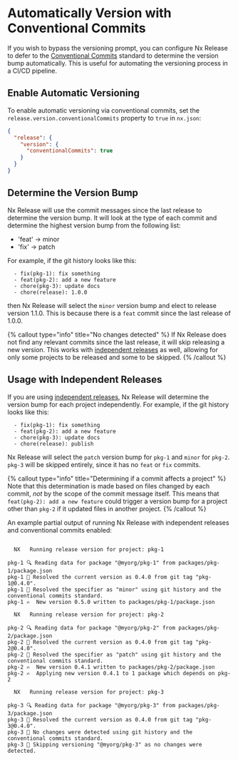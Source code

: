# Automatically Version with Conventional Commits

If you wish to bypass the versioning prompt, you can configure Nx Release to defer to the [Conventional Commits](https://www.conventionalcommits.org/en/v1.0.0/) standard to determine the version bump automatically. This is useful for automating the versioning process in a CI/CD pipeline.

## Enable Automatic Versioning

To enable automatic versioning via conventional commits, set the `release.version.conventionalCommits` property to `true` in `nx.json`:

```json nx.json
{
  "release": {
    "version": {
      "conventionalCommits": true
    }
  }
}
```

## Determine the Version Bump

Nx Release will use the commit messages since the last release to determine the version bump. It will look at the type of each commit and determine the highest version bump from the following list:

- 'feat' -> minor
- 'fix' -> patch

For example, if the git history looks like this:

```
  - fix(pkg-1): fix something
  - feat(pkg-2): add a new feature
  - chore(pkg-3): update docs
  - chore(release): 1.0.0
```

then Nx Release will select the `minor` version bump and elect to release version 1.1.0. This is because there is a `feat` commit since the last release of 1.0.0.

{% callout type="info" title="No changes detected" %}
If Nx Release does not find any relevant commits since the last release, it will skip releasing a new version. This works with [independent releases](/recipes/nx-release/release-projects-independently) as well, allowing for only some projects to be released and some to be skipped.
{% /callout %}

## Usage with Independent Releases

If you are using [independent releases](/recipes/nx-release/release-projects-independently), Nx Release will determine the version bump for each project independently. For example, if the git history looks like this:

```
  - fix(pkg-1): fix something
  - feat(pkg-2): add a new feature
  - chore(pkg-3): update docs
  - chore(release): publish
```

Nx Release will select the `patch` version bump for `pkg-1` and `minor` for `pkg-2`. `pkg-3` will be skipped entirely, since it has no `feat` or `fix` commits.

{% callout type="info" title="Determining if a commit affects a project" %}
Note that this determination is made based on files changed by each commit, _not_ by the scope of the commit message itself. This means that `feat(pkg-2): add a new feature` could trigger a version bump for a project other than `pkg-2` if it updated files in another project.
{% /callout %}

An example partial output of running Nx Release with independent releases and conventional commits enabled:

```{% command="nx release" %}

  NX   Running release version for project: pkg-1

pkg-1 🔍 Reading data for package "@myorg/pkg-1" from packages/pkg-1/package.json
pkg-1 📄 Resolved the current version as 0.4.0 from git tag "pkg-1@0.4.0".
pkg-1 📄 Resolved the specifier as "minor" using git history and the conventional commits standard.
pkg-1 ✍️  New version 0.5.0 written to packages/pkg-1/package.json

  NX   Running release version for project: pkg-2

pkg-2 🔍 Reading data for package "@myorg/pkg-2" from packages/pkg-2/package.json
pkg-2 📄 Resolved the current version as 0.4.0 from git tag "pkg-2@0.4.0".
pkg-2 📄 Resolved the specifier as "patch" using git history and the conventional commits standard.
pkg-2 ✍️  New version 0.4.1 written to packages/pkg-2/package.json
pkg-2 ✍️  Applying new version 0.4.1 to 1 package which depends on pkg-2

  NX   Running release version for project: pkg-3

pkg-3 🔍 Reading data for package "@myorg/pkg-3" from packages/pkg-3/package.json
pkg-3 📄 Resolved the current version as 0.4.0 from git tag "pkg-3@0.4.0".
pkg-3 🚫 No changes were detected using git history and the conventional commits standard.
pkg-3 🚫 Skipping versioning "@myorg/pkg-3" as no changes were detected.

```
